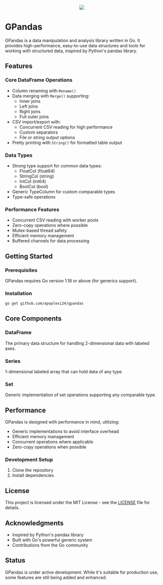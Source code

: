<p align="center">
  <img src="https://github.com/user-attachments/assets/2a0d2716-33ec-449d-a5fc-a9f95b8df9d9" />
</p>

# GPandas

GPandas is a data manipulation and analysis library written in Go. It provides high-performance, easy-to-use data structures and tools for working with structured data, inspired by Python's pandas library.

## Features

### Core DataFrame Operations
* Column renaming with `Rename()`
* Data merging with `Merge()` supporting:
  - Inner joins
  - Left joins 
  - Right joins
  - Full outer joins
* CSV import/export with:
  - Concurrent CSV reading for high performance
  - Custom separators
  - File or string output options
* Pretty printing with `String()` for formatted table output

### Data Types
* Strong type support for common data types:
  - FloatCol (float64)
  - StringCol (string) 
  - IntCol (int64)
  - BoolCol (bool)
* Generic TypeColumn for custom comparable types
* Type-safe operations

### Performance Features
* Concurrent CSV reading with worker pools
* Zero-copy operations where possible
* Mutex-based thread safety
* Efficient memory management
* Buffered channels for data processing

## Getting Started

### Prerequisites

GPandas requires Go version 1.18 or above (for generics support).

### Installation

```bash
go get github.com/apoplexi24/gpandas
```

## Core Components

### DataFrame
The primary data structure for handling 2-dimensional data with labeled axes.

### Series
1-dimensional labeled array that can hold data of any type.

### Set
Generic implementation of set operations supporting any comparable type.

## Performance

GPandas is designed with performance in mind, utilizing:
- Generic implementations to avoid interface overhead
- Efficient memory management
- Concurrent operations where applicable
- Zero-copy operations when possible


### Development Setup

1. Clone the repository
2. Install dependencies

## License

This project is licensed under the MIT License - see the [LICENSE](LICENSE) file for details.

## Acknowledgments

- Inspired by Python's pandas library
- Built with Go's powerful generic system
- Contributions from the Go community

## Status

GPandas is under active development. While it's suitable for production use, some features are still being added and enhanced.
